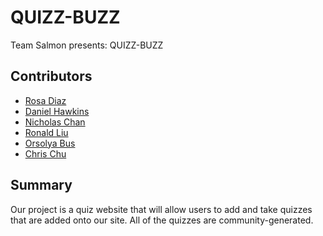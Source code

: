 # QUIZZ-BUZZ

Team Salmon presents: QUIZZ-BUZZ

## Contributors

- [Rosa Diaz](https://github.com/rosadiaz)
- [Daniel Hawkins](https://github.com/dockhands)
- [Nicholas Chan](https://github.com/LeoBotti)
- [Ronald Liu](https://github.com/rkkl1337)
- [Orsolya Bus](https://github.com/orsolyabus)
- [Chris Chu](https://github.com/chrischu5)

## Summary

Our project is a quiz website that will allow users to add and take quizzes that are added onto our site. All of the quizzes are community-generated. 

